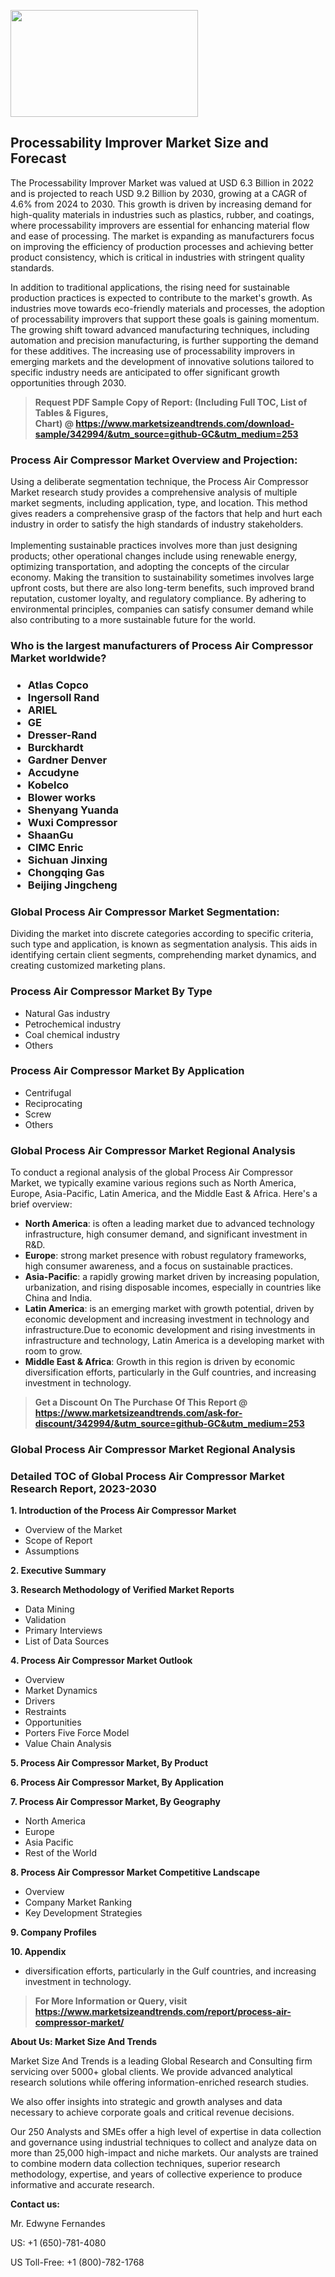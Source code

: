 <p><img class="alignnone size-medium wp-image-20088" src="https://ffe5etoiles.com/wp-content/uploads/2024/12/MST1-300x171.png" alt="" width="300" height="171" /></p><h2>Processability Improver Market Size and Forecast</h2><p>The Processability Improver Market was valued at USD 6.3 Billion in 2022 and is projected to reach USD 9.2 Billion by 2030, growing at a CAGR of 4.6% from 2024 to 2030. This growth is driven by increasing demand for high-quality materials in industries such as plastics, rubber, and coatings, where processability improvers are essential for enhancing material flow and ease of processing. The market is expanding as manufacturers focus on improving the efficiency of production processes and achieving better product consistency, which is critical in industries with stringent quality standards.</p><p>In addition to traditional applications, the rising need for sustainable production practices is expected to contribute to the market's growth. As industries move towards eco-friendly materials and processes, the adoption of processability improvers that support these goals is gaining momentum. The growing shift toward advanced manufacturing techniques, including automation and precision manufacturing, is further supporting the demand for these additives. The increasing use of processability improvers in emerging markets and the development of innovative solutions tailored to specific industry needs are anticipated to offer significant growth opportunities through 2030.</p></p><blockquote id="" class=""><strong>Request PDF Sample Copy of Report: (Including Full TOC, List of Tables &amp; Figures, Chart)&nbsp;@&nbsp;<strong><a href="https://www.marketsizeandtrends.com/download-sample/342994/&utm_source=github-GC&utm_medium=253" target="_blank">https://www.marketsizeandtrends.com/download-sample/342994/&utm_source=github-GC&utm_medium=253</a></strong></strong></blockquote><h3 id="" class="">Process Air Compressor Market&nbsp;Overview and Projection:</h3><p id="" class="">Using a deliberate segmentation technique, the Process Air Compressor Market research study provides a comprehensive analysis of multiple market segments, including application, type, and location. This method gives readers a comprehensive grasp of the factors that help and hurt each industry in order to satisfy the high standards of industry stakeholders. <br /> <br />Implementing sustainable practices involves more than just designing products; other operational changes include using renewable energy, optimizing transportation, and adopting the concepts of the circular economy. Making the transition to sustainability sometimes involves large upfront costs, but there are also long-term benefits, such improved brand reputation, customer loyalty, and regulatory compliance. By adhering to environmental principles, companies can satisfy consumer demand while also contributing to a more sustainable future for the world.</p><h3 id="" class="">Who is the largest manufacturers of&nbsp;Process Air Compressor Market worldwide?</h3><h3 class=""><p><ul><li>Atlas Copco </li><li> Ingersoll Rand </li><li> ARIEL </li><li> GE </li><li> Dresser-Rand </li><li> Burckhardt </li><li> Gardner Denver </li><li> Accudyne </li><li> Kobelco </li><li> Blower works </li><li> Shenyang Yuanda </li><li> Wuxi Compressor </li><li> ShaanGu </li><li> CIMC Enric </li><li> Sichuan Jinxing </li><li> Chongqing Gas </li><li> Beijing Jingcheng</li></ul></p></h3><h3 id="" class="">Global&nbsp;Process Air Compressor Market Segmentation:</h3><p id="" class="">Dividing the market into discrete categories according to specific criteria, such type and application, is known as segmentation analysis. This aids in identifying certain client segments, comprehending market dynamics, and creating customized marketing plans.</p><h3 id="" class="">Process Air Compressor Market&nbsp;By Type</h3><p><p><ul><li>Natural Gas industry</li><li> Petrochemical industry</li><li> Coal chemical industry</li><li> Others</p></li></ul></p></p><h3 id="" class="">Process Air Compressor Market&nbsp;By Application</h3><p class=""><p><ul><li>Centrifugal</li><li> Reciprocating</li><li> Screw</li><li> Others</li></ul></p></p><h3 id="" class="">Global Process Air Compressor Market Regional Analysis</h3><p id="" class="">To conduct a regional analysis of the global Process Air Compressor Market, we typically examine various regions such as North America, Europe, Asia-Pacific, Latin America, and the Middle East &amp; Africa. Here's a brief overview:</p><ul><li><strong>North America</strong>: is often a leading market due to advanced technology infrastructure, high consumer demand, and significant investment in R&amp;D.</li><li><strong>Europe</strong>: strong market presence with robust regulatory frameworks, high consumer awareness, and a focus on sustainable practices.</li><li><strong>Asia-Pacific</strong>: a rapidly growing market driven by increasing population, urbanization, and rising disposable incomes, especially in countries like China and India.</li><li><strong>Latin America</strong>: is an emerging market with growth potential, driven by economic development and increasing investment in technology and infrastructure.Due to economic development and rising investments in infrastructure and technology, Latin America is a developing market with room to grow.</li><li><strong>Middle East &amp; Africa</strong>: Growth in this region is driven by economic diversification efforts, particularly in the Gulf countries, and increasing investment in technology.</li></ul><blockquote id="" class=""><strong>Get a Discount On The Purchase Of This Report @ <strong><a href="https://www.marketsizeandtrends.com/ask-for-discount/342994/&utm_source=github-GC&utm_medium=253" target="_blank">https://www.marketsizeandtrends.com/ask-for-discount/342994/&utm_source=github-GC&utm_medium=253</a></strong></strong></blockquote><h3 id="" class="">Global Process Air Compressor Market Regional Analysis</h3><h3 id="" class="">Detailed TOC of Global Process Air Compressor Market Research Report, 2023-2030</h3><p id="" class=""><strong>1. Introduction of the Process Air Compressor Market</strong></p><ul><li>Overview of the Market</li><li>Scope of Report</li><li>Assumptions</li></ul><p id="" class=""><strong>2. Executive Summary</strong></p><p id="" class=""><strong>3. Research Methodology of Verified Market Reports</strong></p><ul><li>Data Mining</li><li>Validation</li><li>Primary Interviews</li><li>List of Data Sources</li></ul><p id="" class=""><strong>4. Process Air Compressor Market Outlook</strong></p><ul><li>Overview</li><li>Market Dynamics</li><li>Drivers</li><li>Restraints</li><li>Opportunities</li><li>Porters Five Force Model</li><li>Value Chain Analysis</li></ul><p id="" class=""><strong>5. Process Air Compressor Market, By Product</strong></p><p id="" class=""><strong>6. Process Air Compressor Market, By Application</strong></p><p id="" class=""><strong>7. Process Air Compressor Market, By Geography</strong></p><ul><li>North America</li><li>Europe</li><li>Asia Pacific</li><li>Rest of the World</li></ul><p id="" class=""><strong>8. Process Air Compressor Market Competitive Landscape</strong></p><ul><li>Overview</li><li>Company Market Ranking</li><li>Key Development Strategies</li></ul><p id="" class=""><strong>9. Company Profiles</strong></p><p id="" class=""><strong>10. Appendix</strong></p><ul><li>diversification efforts, particularly in the Gulf countries, and increasing investment in technology.</li></ul><blockquote id="" class=""><strong>For More Information or Query, visit <strong><strong><a href="https://www.marketsizeandtrends.com/report/process-air-compressor-market/" target="_blank">https://www.marketsizeandtrends.com/report/process-air-compressor-market/</a></strong></strong></strong></blockquote><p id="" class=""><strong>About Us: Market Size And Trends</strong></p><p id="" class="">Market Size And Trends is a leading Global Research and Consulting firm servicing over 5000+ global clients. We provide advanced analytical research solutions while offering information-enriched research studies.</p><p id="" class="">We also offer insights into strategic and growth analyses and data necessary to achieve corporate goals and critical revenue decisions.</p><p id="" class="">Our 250 Analysts and SMEs offer a high level of expertise in data collection and governance using industrial techniques to collect and analyze data on more than 25,000 high-impact and niche markets. Our analysts are trained to combine modern data collection techniques, superior research methodology, expertise, and years of collective experience to produce informative and accurate research.</p><p id="" class=""><strong>Contact us:</strong></p><p id="" class="">Mr. Edwyne Fernandes</p><p id="" class="">US: +1 (650)-781-4080</p><p id="" class="">US Toll-Free: +1 (800)-782-1768</p>

